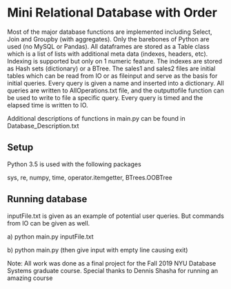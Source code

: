 # Mini Relational Database with Order

Most of the major database functions are implemented including Select, Join and Groupby (with aggregates). Only the barebones
of Python are used (no MySQL or Pandas). All dataframes are stored as a Table class which is a list of lists with additional meta
data (indexes, headers, etc). Indexing is supported but only on 1 numeric feature. The indexes are stored as Hash sets (dictionary) or a BTree. The sales1 and sales2 files are initial tables which can be read from IO or as fileinput and serve as the basis for initial queries. Every query is given a name and inserted into a dictionary. All queries are written to AllOperations.txt file, and the outputtofile function can be used to write to file a specific query. Every query is timed and the elapsed time is written to IO.


Additional descriptions of functions in main.py can be found in Database_Description.txt

## Setup
Python 3.5 is used with the following packages

sys, re, numpy, time, operator.itemgetter, BTrees.OOBTree

## Running database
inputFile.txt is given as an example of potential user queries. But commands from IO can be given as well.

a) python main.py inputFile.txt

b) python main.py  (then give input with empty line causing exit)


Note: All work was done as a final project for the Fall 2019 NYU Database Systems graduate course. Special thanks to Dennis Shasha for running an amazing course


